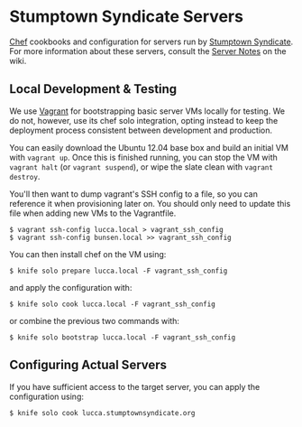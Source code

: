 # Stumptown Syndicate Servers

[Chef](http://www.opscode.com/chef/) cookbooks and configuration for servers run by [Stumptown Syndicate](http://stumptownsyndicate.org). For more information about these servers, consult the [Server Notes](http://stumptownsyndicate.org/wiki/Tech/Server_Notes) on the wiki.

## Local Development & Testing

We use [Vagrant](http://vagrantup.com) for bootstrapping basic server VMs locally for testing. We do not, however, use its chef solo integration, opting instead to keep the deployment process consistent between development and production.

You can easily download the Ubuntu 12.04 base box and build an initial VM with `vagrant up`. Once this is finished running, you can stop the VM with `vagrant halt` (or `vagrant suspend`), or wipe the slate clean with `vagrant destroy`.
    
You'll then want to dump vagrant's SSH config to a file, so you can reference it when provisioning later on. You should only need to update this file when adding new VMs to the Vagrantfile.

    $ vagrant ssh-config lucca.local > vagrant_ssh_config
    $ vagrant ssh-config bunsen.local >> vagrant_ssh_config

You can then install chef on the VM using:

    $ knife solo prepare lucca.local -F vagrant_ssh_config

and apply the configuration with:

    $ knife solo cook lucca.local -F vagrant_ssh_config

or combine the previous two commands with:

    $ knife solo bootstrap lucca.local -F vagrant_ssh_config

## Configuring Actual Servers

If you have sufficient access to the target server, you can apply the configuration using:

    $ knife solo cook lucca.stumptownsyndicate.org
